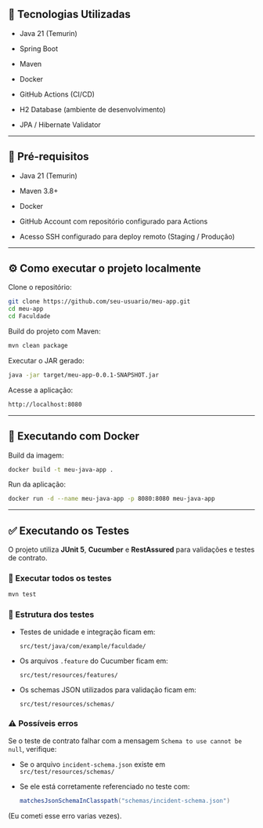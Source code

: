 ## 🚀 Tecnologias Utilizadas

* Java 21 (Temurin)

* Spring Boot

* Maven

* Docker

* GitHub Actions (CI/CD)

* H2 Database (ambiente de desenvolvimento)

* JPA / Hibernate Validator

---

## 🔧 Pré-requisitos

* Java 21 (Temurin)

* Maven 3.8+

* Docker

* GitHub Account com repositório configurado para Actions

* Acesso SSH configurado para deploy remoto (Staging / Produção)

---

## ⚙️ Como executar o projeto localmente

Clone o repositório:

```bash
git clone https://github.com/seu-usuario/meu-app.git
cd meu-app
cd Faculdade
```

Build do projeto com Maven:

```bash
mvn clean package
```

Executar o JAR gerado:

```bash
java -jar target/meu-app-0.0.1-SNAPSHOT.jar
```

Acesse a aplicação:

```bash
http://localhost:8080
```

---

## 🐳 Executando com Docker

Build da imagem:

```bash
docker build -t meu-java-app .
```

Run da aplicação:

```bash
docker run -d --name meu-java-app -p 8080:8080 meu-java-app
```

---

## ✅ Executando os Testes

O projeto utiliza **JUnit 5**, **Cucumber** e **RestAssured** para validações e testes de contrato.

### 🧪 Executar todos os testes

```bash
mvn test
```

### 📜 Estrutura dos testes

* Testes de unidade e integração ficam em:

  ```
  src/test/java/com/example/faculdade/
  ```

* Os arquivos `.feature` do Cucumber ficam em:

  ```
  src/test/resources/features/
  ```

* Os schemas JSON utilizados para validação ficam em:

  ```
  src/test/resources/schemas/
  ```

### ⚠️ Possíveis erros

Se o teste de contrato falhar com a mensagem `Schema to use cannot be null`, verifique:

* Se o arquivo `incident-schema.json` existe em `src/test/resources/schemas/`
* Se ele está corretamente referenciado no teste com:

  ```java
  matchesJsonSchemaInClasspath("schemas/incident-schema.json")
  ```

(Eu cometi esse erro varias vezes).

